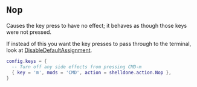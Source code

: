 # `Nop`

Causes the key press to have no effect; it behaves as though those
keys were not pressed.

If instead of this you want the key presses to pass through to
the terminal, look at [DisableDefaultAssignment](DisableDefaultAssignment.md).

```lua
config.keys = {
  -- Turn off any side effects from pressing CMD-m
  { key = 'm', mods = 'CMD', action = shelldone.action.Nop },
}
```

